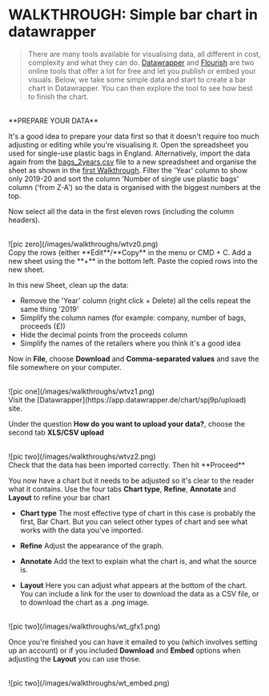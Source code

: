 # WALKTHROUGH: Simple bar chart in datawrapper

> There are many tools available for visualising data, all different in cost, complexity and what they can do. [Datawrapper](https://www.datawrapper.de/) and [Flourish](https://flourish.studio/) are two online tools that offer a lot for free and let you publish or embed your visuals. Below, we take some simple data and start to create a bar chart in Datawrapper. You can then explore the tool to see how best to finish the chart.

<br />
**PREPARE YOUR DATA**

It's a good idea to prepare your data first so that it doesn't require too much adjusting or editing while you're visualising it. Open the spreadsheet you used for single-use plastic bags in England. Alternatively, import the data again from the [bags_2years.csv](https://drive.google.com/file/d/15vDqg-u6W4tHouC42uvhMOdy21oTl3ov/view?usp=sharing) file to a new spreadsheet and organise the sheet as shown in the [first Walkthrough](https://aodhanlutetiae.github.io/dj/sheets). Filter the 'Year' column to show only 2019-20 and sort the column 'Number of single use plastic bags' column ('from Z-A') so the data is organised with the biggest numbers at the top.

Now select all the data in the first eleven rows (including the column headers).

<br />
![pic zero](/images/walkthroughs/wtvz0.png)

<br />
Copy the rows (either **Edit**/**Copy** in the menu or CMD + C. Add a new sheet using the **+** in the bottom left. Paste the copied rows into the new sheet.

In this new Sheet, clean up the data:
- Remove the 'Year' column (right click + Delete) all the cells repeat the same thing '2019'
- Simplify the column names (for example: company, number of bags, proceeds (£))
- Hide the decimal points from the proceeds column
- Simplify the names of the retailers where you think it's a good idea

Now in **File**, choose **Download** and **Comma-separated values** and save the file somewhere on your computer.

<br />
![pic one](/images/walkthroughs/wtvz1.png)

<br />
Visit the [Datawrapper](https://app.datawrapper.de/chart/spj9p/upload) site.

Under the question **How do you want to upload your data?**, choose the second tab **XLS/CSV upload**

<br />
![pic two](/images/walkthroughs/wtvz2.png)

<br />
Check that the data has been imported correctly. Then hit **Proceed**

You now have a chart but it needs to be adjusted so it's clear to the reader what it contains. Use the four tabs **Chart type**, **Refine**, **Annotate** and **Layout** to refine your bar chart

- **Chart type**
The most effective type of chart in this case is probably the first, Bar Chart. But you can select other types of chart and see what works with the data you've imported.

- **Refine**
Adjust the appearance of the graph.

- **Annotate**
Add the text to explain what the chart is, and what the source is.

- **Layout**
Here you can adjust what appears at the bottom of the chart. You can include a link for the user to download the data as a CSV file, or to download the chart as a .png image.

<br />
![pic two](/images/walkthroughs/wt_gfx1.png)

Once you're finished you can have it emailed to you (which involves setting up an account) or if you included **Download** and **Embed** options when adjusting the **Layout** you can use those.

<br />
![pic two](/images/walkthroughs/wt_embed.png)
